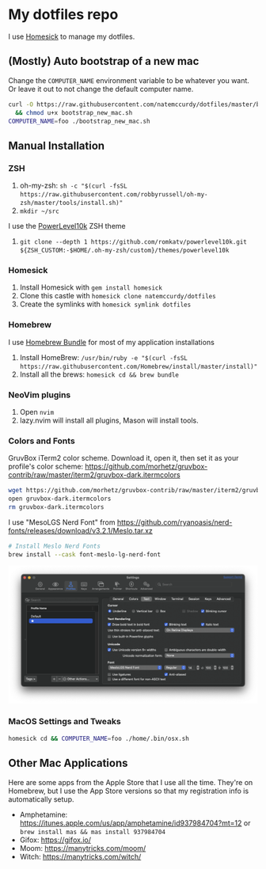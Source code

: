 # My dotfiles repo

I use [Homesick](https://github.com/technicalpickles/homesick) to manage my dotfiles.

## (Mostly) Auto bootstrap of a new mac

Change the `COMPUTER_NAME` environment variable to be whatever you want. Or
leave it out to not change the default computer name.

```bash
curl -O https://raw.githubusercontent.com/natemccurdy/dotfiles/master/bootstrap_new_mac.sh \
  && chmod u+x bootstrap_new_mac.sh
COMPUTER_NAME=foo ./bootstrap_new_mac.sh
```

## Manual Installation

### ZSH

1. oh-my-zsh: `sh -c "$(curl -fsSL https://raw.githubusercontent.com/robbyrussell/oh-my-zsh/master/tools/install.sh)"`
1. `mkdir ~/src`

I use the [PowerLevel10k](https://github.com/romkatv/powerlevel10k.git) ZSH theme

1. `git clone --depth 1 https://github.com/romkatv/powerlevel10k.git ${ZSH_CUSTOM:-$HOME/.oh-my-zsh/custom}/themes/powerlevel10k`

### Homesick

1. Install Homesick with `gem install homesick`
1. Clone this castle with `homesick clone natemccurdy/dotfiles`
1. Create the symlinks with `homesick symlink dotfiles`

### Homebrew

I use [Homebrew Bundle](https://github.com/Homebrew/homebrew-bundle) for most
of my application installations

1. Install HomeBrew: `/usr/bin/ruby -e "$(curl -fsSL https://raw.githubusercontent.com/Homebrew/install/master/install)"`
1. Install all the brews: `homesick cd && brew bundle`

### NeoVim plugins

1. Open `nvim`
1. lazy.nvim will install all plugins, Mason will install tools.

### Colors and Fonts

GruvBox iTerm2 color scheme. Download it, open it, then set it as your
profile's color scheme:
<https://github.com/morhetz/gruvbox-contrib/raw/master/iterm2/gruvbox-dark.itermcolors>

```bash
wget https://github.com/morhetz/gruvbox-contrib/raw/master/iterm2/gruvbox-dark.itermcolors
open gruvbox-dark.itermcolors
rm gruvbox-dark.itermcolors
```

I use "MesoLGS Nerd Font" from <https://github.com/ryanoasis/nerd-fonts/releases/download/v3.2.1/Meslo.tar.xz>

```bash
# Install Meslo Nerd Fonts
brew install --cask font-meslo-lg-nerd-font
```

![](screenshots/iterm_text_options.png)

### MacOS Settings and Tweaks

```bash
homesick cd && COMPUTER_NAME=foo ./home/.bin/osx.sh
```

## Other Mac Applications

Here are some apps from the Apple Store that I use all the time. They're on
Homebrew, but I use the App Store versions so that my registration info is
automatically setup.

* Amphetamine: <https://itunes.apple.com/us/app/amphetamine/id937984704?mt=12> or `brew install mas && mas install 937984704`
* Gifox: <https://gifox.io/>
* Moom: <https://manytricks.com/moom/>
* Witch: <https://manytricks.com/witch/>
